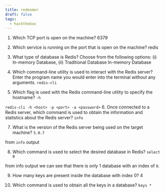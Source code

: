```yaml
---
title: redeemer
draft: false
tags:
  - hackthebox
---
```

 
1. Which TCP port is open on the machine? 
6379

2. Which service is running on the port that is open on the machine? 
redis

3. What type of database is Redis? Choose from the following options: (i) In-memory Database, (ii) Traditional Database 
In-memory Database

4. Which command-line utility is used to interact with the Redis server? Enter the program name you would enter into the terminal without any arguments.
`redis-cli`
5. Which flag is used with the Redis command-line utility to specify the hostname? 
`-h`

`redis-cli -h <host> -p <port> -a <password>`
6. Once connected to a Redis server, which command is used to obtain the information and statistics about the Redis server? 
`info`

7. What is the version of the Redis server being used on the target machine? 
`5.0.7`

from `info` output

8. Which command is used to select the desired database in Redis? 
`select 0`

from info output we can see that there is only 1 database with an index of `0`.

9. How many keys are present inside the database with index 0? 
4

10. Which command is used to obtain all the keys in a database? 
`keys *`